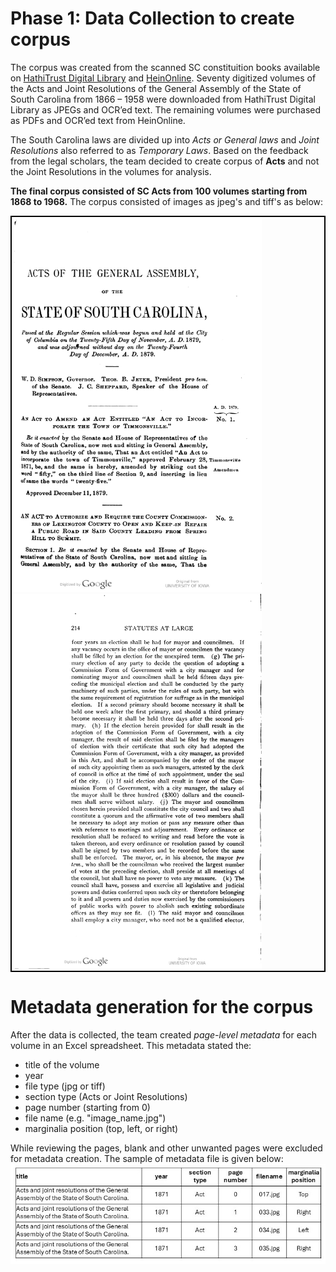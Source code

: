 # Phase 1: Data Collection to create corpus

The corpus was created from the scanned SC constituition books available on [HathiTrust Digital Library](https://www.hathitrust.org/) and [HeinOnline](https://heinonline.org/HOL/Welcome). Seventy digitized volumes of the Acts and Joint Resolutions of the General Assembly of the State of South Carolina from 1866 – 1958 were downloaded from HathiTrust Digital Library as JPEGs and OCR’ed text. The remaining volumes were purchased as PDFs and OCR’ed text from HeinOnline.  

The South Carolina laws are divided up into *Acts or General laws* and *Joint Resolutions* also referred to as *Temporary Laws*. Based on the feedback from the legal scholars, the team decided to create corpus of **Acts** and not the Joint Resolutions in the volumes for analysis. 

**The final corpus consisted of SC Acts from 100 volumes starting from 1868 to 1968.**
The corpus consisted of images as jpeg's and tiff's as below:
<div style="border: 2px solid black; display: inline-block;">
  <img src="00053.jpg" alt="page1"  width="400" height="600">
  <img src="00198.jpg" alt="page2" width="400" height="600">
</div>

# Metadata generation for the corpus
After the data is collected, the team created *page-level metadata* for each volume in an Excel spreadsheet. This metadata stated the: 
- title of the volume
- year
- file type (jpg or tiff)
- section type (Acts or Joint Resolutions)
- page number (starting from 0)
- file name (e.g. "image_name.jpg")
- marginalia position (top, left, or right)

While reviewing the pages, blank and other unwanted pages were excluded for metadata creation. The sample of metadata file is given below:
  <img src="metadata.jpg" alt="table1">
